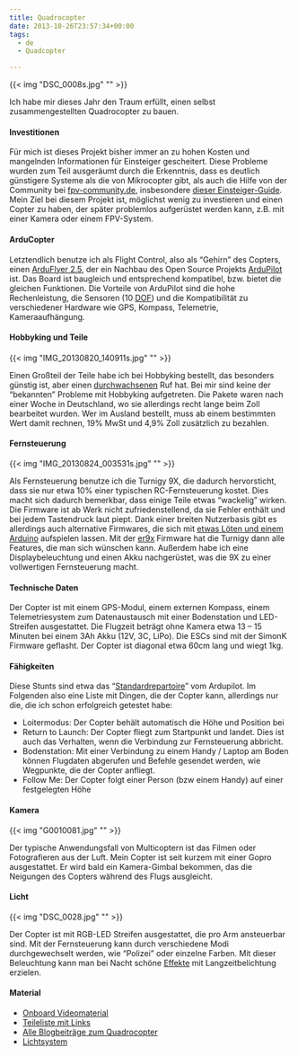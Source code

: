 ```yaml
---
title: Quadrocopter
date: 2013-10-26T23:57:34+00:00
tags:
  - de
  - Quadcopter

---
```


{{< img "DSC_0008s.jpg" "" >}}

Ich habe mir dieses Jahr den Traum erfüllt, einen selbst zusammengestellten Quadrocopter zu bauen.

<!--more-->

#### Investitionen

Für mich ist dieses Projekt bisher immer an zu hohen Kosten und mangelnden Informationen für Einsteiger gescheitert. Diese Probleme wurden zum Teil ausgeräumt durch die Erkenntnis, dass es deutlich günstigere Systeme als die von Mikrocopter gibt, als auch die Hilfe von der Community bei [fpv-community.de][1], insbesondere [dieser Einsteiger-Guide][2]. Mein Ziel bei diesem Projekt ist, möglichst wenig zu investieren und einen Copter zu haben, der später problemlos aufgerüstet werden kann, z.B. mit einer Kamera oder einem FPV-System.

#### ArduCopter

Letztendlich benutze ich als Flight Control, also als “Gehirn” des Copters, einen [ArduFlyer 2.5][3], der ein Nachbau des Open Source Projekts [ArduPilot][4] ist. Das Board ist baugleich und entsprechend kompatibel, bzw. bietet die gleichen Funktionen. Die Vorteile von ArduPilot sind die hohe Rechenleistung, die Sensoren (10 [DOF][5]) und die Kompatibilität zu verschiedener Hardware wie GPS, Kompass, Telemetrie, Kameraaufhängung.

#### Hobbyking und Teile

####

{{< img "IMG_20130820_140911s.jpg" "" >}}

Einen Großteil der Teile habe ich bei Hobbyking bestellt, das besonders günstig ist, aber einen [durchwachsenen][6] Ruf hat. Bei mir sind keine der “bekannten” Probleme mit Hobbyking aufgetreten. Die Pakete waren nach einer Woche in Deutschland, wo sie allerdings recht lange beim Zoll bearbeitet wurden. Wer im Ausland bestellt, muss ab einem bestimmten Wert damit rechnen, 19% MwSt und 4,9% Zoll zusätzlich zu bezahlen.

#### Fernsteuerung

{{< img "IMG_20130824_003531s.jpg" "" >}}

Als Fernsteuerung benutze ich die Turnigy 9X, die dadurch hervorsticht, dass sie nur etwa 10% einer typischen RC-Fernsteuerung kostet. Dies macht sich dadurch bemerkbar, dass einige Teile etwas “wackelig” wirken. Die Firmware ist ab Werk nicht zufriedenstellend, da sie Fehler enthält und bei jedem Tastendruck laut piept. Dank einer breiten Nutzerbasis gibt es allerdings auch alternative Firmwares, die sich mit [etwas Löten und einem Arduino][7] aufspielen lassen. Mit der [er9x][8] Firmware hat die Turnigy dann alle Features, die man sich wünschen kann. Außerdem habe ich eine Displaybeleuchtung und einen Akku nachgerüstet, was die 9X zu einer vollwertigen Fernsteuerung macht.

#### Technische Daten

Der Copter ist mit einem GPS-Modul, einem externen Kompass, einem Telemetriesystem zum Datenaustausch mit einer Bodenstation und LED-Streifen ausgestattet. Die Flugzeit beträgt ohne Kamera etwa 13 – 15 Minuten bei einem 3Ah Akku (12V, 3C, LiPo). Die ESCs sind mit der SimonK Firmware geflasht. Der Copter ist diagonal etwa 60cm lang und wiegt 1kg.

#### Fähigkeiten

Diese Stunts sind etwa das “[Standardrepartoire][9]” vom Ardupilot. Im Folgenden also eine Liste mit Dingen, die der Copter kann, allerdings nur die, die ich schon erfolgreich getestet habe:

  * Loitermodus: Der Copter behält automatisch die Höhe und Position bei
  * Return to Launch: Der Copter fliegt zum Startpunkt und landet. Dies ist auch das Verhalten, wenn die Verbindung zur Fernsteuerung abbricht.
  * Bodenstation: Mit einer Verbindung zu einem Handy / Laptop am Boden können Flugdaten abgerufen und Befehle gesendet werden, wie Wegpunkte, die der Copter anfliegt.
  * Follow Me: Der Copter folgt einer Person (bzw einem Handy) auf einer festgelegten Höhe

#### Kamera

{{< img "G0010081.jpg" "" >}}

Der typische Anwendungsfall von Multicoptern ist das Filmen oder Fotografieren aus der Luft. Mein Copter ist seit kurzem mit einer Gopro ausgestattet. Er wird bald ein Kamera-Gimbal bekommen, das die Neigungen des Copters während des Flugs ausgleicht.

#### Licht

{{< img "DSC_0028.jpg" "" >}}

Der Copter ist mit RGB-LED Streifen ausgestattet, die pro Arm ansteuerbar sind. Mit der Fernsteuerung kann durch verschiedene Modi durchgewechselt werden, wie “Polizei” oder einzelne Farben. Mit dieser Beleuchtung kann man bei Nacht schöne [Effekte][10] mit Langzeitbelichtung erzielen.

#### Material

  * [Onboard Videomaterial][11]
  * [Teileliste mit Links][12]
  * [Alle Blogbeiträge zum Quadrocopter][13]
  * [Lichtsystem][14]

 [1]: http://fpv-community.de/forum.php
 [2]: http://fpv-community.de/showthread.php?24169-Anleitung-amp-Erkl%E4rung-zum-Bau-eines-Multicopters-mit-aktuellen-Komponenten
 [3]: http://www.rctimer.com/product_818.html
 [4]: http://copter.ardupilot.com/
 [5]: https://en.wikipedia.org/wiki/Degrees_of_freedom_%28mechanics%29
 [6]: https://encrypted.google.com/search?hl=de&q=hobbyking#hl=de&q=hobbyking+probleme&safe=off
 [7]: http://diyjunky.blogspot.de/2011/09/using-your-arduino-to-program-turnigy.html
 [8]: http://code.google.com/p/er9x/
 [9]: http://copter.ardupilot.com/wiki/flight-modes/
 [10]: /article/copter-lightpainting/
 [11]: https://www.youtube.com/playlist?list=PLou6JbK5uCtZ4Q6rRq4UWLk5jsg_JpIeh
 [12]: /article/copter/parts.html
 [13]: /tags/quadcopter/
 [14]: /article/copter-lights/
